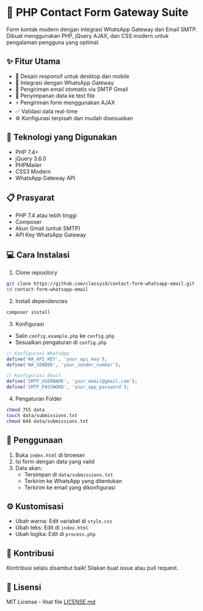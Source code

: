 # 📨 PHP Contact Form Gateway Suite

Form kontak modern dengan integrasi WhatsApp Gateway dan Email SMTP. Dibuat menggunakan PHP, jQuery AJAX, dan CSS modern untuk pengalaman pengguna yang optimal.

## ✨ Fitur Utama
- 📱 Desain responsif untuk desktop dan mobile
- 💬 Integrasi dengan WhatsApp Gateway
- 📧 Pengiriman email otomatis via SMTP Gmail
- 💾 Penyimpanan data ke text file
- ⚡ Pengiriman form menggunakan AJAX
- ✅ Validasi data real-time
- ⚙️ Konfigurasi terpisah dan mudah disesuaikan

## 🚀 Teknologi yang Digunakan
- PHP 7.4+
- jQuery 3.6.0
- PHPMailer
- CSS3 Modern
- WhatsApp Gateway API

## 📋 Prasyarat
- PHP 7.4 atau lebih tinggi
- Composer
- Akun Gmail (untuk SMTP)
- API Key WhatsApp Gateway

## 💻 Cara Instalasi

1. Clone repository
```bash
git clone https://github.com/classyid/contact-form-whatsapp-email.git
cd contact-form-whatsapp-email
```

2. Install dependencies
```bash
composer install
```

3. Konfigurasi
- Salin `config.example.php` ke `config.php`
- Sesuaikan pengaturan di `config.php`
```php
// Konfigurasi WhatsApp
define('WA_API_KEY', 'your_api_key');
define('WA_SENDER', 'your_sender_number');

// Konfigurasi Email
define('SMTP_USERNAME', 'your_email@gmail.com');
define('SMTP_PASSWORD', 'your_app_password');
```

4. Pengaturan Folder
```bash
chmod 755 data
touch data/submissions.txt
chmod 644 data/submissions.txt
```

## 📝 Penggunaan
1. Buka `index.html` di browser
2. Isi form dengan data yang valid
3. Data akan:
   - Tersimpan di `data/submissions.txt`
   - Terkirim ke WhatsApp yang ditentukan
   - Terkirim ke email yang dikonfigurasi

## ⚙️ Kustomisasi
- Ubah warna: Edit variabel di `style.css`
- Ubah teks: Edit di `index.html`
- Ubah logika: Edit di `process.php`

## 🤝 Kontribusi
Kontribusi selalu disambut baik! Silakan buat issue atau pull request.

## 📄 Lisensi
MIT License - lihat file [LICENSE.md](LICENSE.md)
